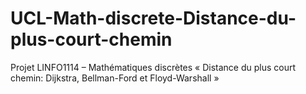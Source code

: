 # UCL-Math-discrete-Distance-du-plus-court-chemin
Projet LINFO1114 – Mathématiques discrètes « Distance du plus court chemin: Dijkstra, Bellman-Ford et Floyd-Warshall »
